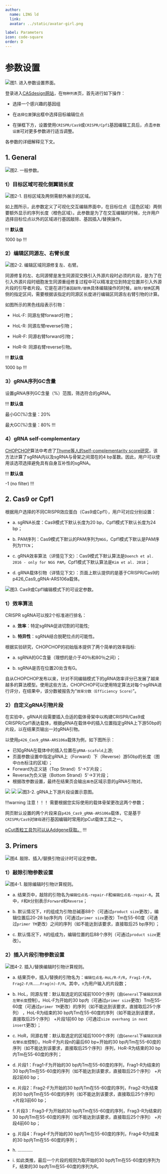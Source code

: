 ```yaml
---
author:
  name: LING ld
  link: 
  avatar: ../static/avatar-girl.png

label: Parameters
icon: code-square
order: D
---
```


# 参数设置

![图1. 进入参数设置界面。](../static/parameters/0-setParameters.png)

登录进入[CASdesign网站](http://124.71.187.96:8081/)，在`物种列表`页，首先进行如下操作：

* 选择一个感兴趣的基因组

* 在`选择位置`弹出框中选择目标编辑位点

* 在弹框下方，设置使用`CRISPR/Cas9`或`CRISPR/Cpf1`基因编辑工具后，点击`参数设置`可对更多参数进行适当调整。

各参数的详细解释见下文。

## 1. General

![图2. 一般参数。](../static/parameters/1-general.png)

### 1）目标区域可视化侧翼链长度

![图2-1. 目标区域及两侧需额外展示的区域。](../static/parameters/FlankingVisual-light.png)

如上图所示，此参数定义了可视化交互编辑界面中，在目标位点（蓝色区域）两侧要额外显示的序列长度（橙色区域）。此参数是为了在交互编辑的时候，允许用户选择目标位点以外的区域进行基因敲除、基因插入/替换操作。

!!! **默认值**

1000 bp
!!!

### 2）编辑区同源左、右臂长度

![图2-2. 编辑区域同源修复左、右臂。](../static/parameters/1-2-homologyLestRight-draw.png)

同源修复的左、右同源臂是发生同源双交换引入外源片段时必须的片段，是为了在引入外源片段时细胞发生同源重组修复过程中可以精准定位到特定位置并引入外源片段的引导者片段。它是在进行`基因敲除/替换`具体编辑操作的时候，`敲除/替换`区两侧的指定区间，需要根据该指定的同源区长度进行编辑区同源左右臂引物的计算。

如图所示的黑色线段表示引物：

* HoL-F: 同源左臂forward引物；

* HoL-R: 同源左臂reverse引物；

* HoR-F: 同源右臂forward引物；

* HoR-R: 同源右臂reverse引物。

!!! **默认值**

1000 bp
!!!


### 3）gRNA序列GC含量

设置gRNA序列GC含量（%）范围，筛选符合的gRNA。

!!! **默认值**

最小GC(%)含量：20%

最大GC(%)含量：80%
!!!

### 4）gRNA self-complementary

[CHOPCHOP](https://academic.oup.com/nar/article/47/W1/W171/5491735)算法中考虑了[Thyme等人的self-complementarity score研究](https://pubmed.ncbi.nlm.nih.gov/27282953/)，该方法计算了sgRNA内以及sgRNA与骨架之间潜在的4 bp茎数。因此，用户可以使用该选项选择避免具有自身互补性的sgRNA。

!!! **默认值**

-1 (no filter)
!!!


## 2. Cas9 or Cpf1

根据用户选择的不同CRISPR效应蛋白（Cas9或Cpf1），用户可对应分别设置：

* a. sgRNA长度：Cas9模式下默认长度为20 bp，Cpf1模式下默认长度为24 bp；

* b. PAM序列：Cas9模式下默认的PAM序列为`NGG`，Cpf1模式下默认是PAM序列为`TTCN`；

* c. gRNA效率算法（详情见下文）：Cas9模式下默认算法是`Doench et al. 2016 - only for NGG PAM`，Cpf1模式下默认算法是`Kim et al. 2018`；

* d. gRNA载体引物（详情见下文）：页面上默认提供的是基于CRISPR/Cas9的p426_Cas9_gRNA-ARS106a载体。

![图3. Cas9或Cpf1编辑模式下的可设定参数。](../static/parameters/2-cas9cpf1.png)

### 1）效率算法

CRISPR sgRNA可以按2个标准进行排名：

* a. **效率**：特定sgRNA促进切割的可能性;

* b. **特异性**：sgRNA结合脱靶位点的可能性。

根据实验研究，CHOPCHOP的初始版本提供了两个简单的效率指标:

* a. sgRNA的GC含量（理想的是介于40％和80％之间）；

* b. sgRNA是否在位置20处含有G。

自从CHOPCHOP发布以来，针对不同编辑模式下的gRNA效率评分已发展了越来越多的算法模型。使用这些方法，CHOPCHOP可以使用特定算法对每个sgRNA进行评分，在结果中，该分数被报告为“`效率分数（Efficiency Score）`”。

### 2）自定义gRNA引物片段

在实验中，gRNA片段需要插入合适的载体骨架中以构建CRISPR/Cas9或CRISPR/Cpf1表达载体，根据gRNA在载体中的插入位置指定gRNA上下游50bp的片段，以在结果页输出一对gRNA引物。

以使用`p426_Cas9_gRNA-ARS106a`载体为例，如下图所示：

* 已知gRNA在载体中的插入位置在`gRNA-scafold`上游;
* 页面参数设置中指定gRNA上（Forward）下（Reverse）游50bp的长度（图中`白色`标注的区域）；
* Forward为正义链（Top Strand）5'->3'片段；
* Reverse为负义链（Bottom Strand）5'->3'片段；
* 根据改参数设置，最终在结果页会输出`紫色`区域示意的gRNA引物对。

![](../static/parameters/zoomedMap.png)
![](../static/parameters/sequenceMap.png)
![图3-2. gRNA上下游片段设置示意图。](../static/parameters/2-3-gRNA-primer.png)

!!!warning 注意！！！
需要根据您实际使用的载体骨架更改这两个参数；

网页默认设置的两个片段来自`p426_Cas9_gRNA-ARS106a`载体，它是基于`CRISPR/Cas9`对`酵母`进行基因编辑时常用的pCut载体工具之一。

[pCut质粒工具包可以从Addgene获取。](https://www.addgene.org/kits/mukhopadhyay-pcut-toolkit/#kit-contents)
!!!



## 3. Primers

![图4. 敲除、插入/替换引物设计时可设定参数。](../static/parameters/3-primer.png)

### 1）敲除引物参数设置

![图4-1. 敲除编辑时引物计算规则。](../static/parameters/3-1-knockoutPrimers.png)

* a. 结果页中，敲除的引物名为`编辑位点名-repair-F`和`编辑位点名-repair-R`。其中，`F`和`R`分别表示`Forward`和`Reverse`；

* b. 默认情况下，`F`的组成为引物总碱基88个（可通过`product size`更改），编辑位置后20-28 bp序列内（可通过`primer size`更改）Tm在55-60度（可通过`primer TM`更改）之间的序列（如不能达到该要求，直接取后25 bp序列）；

* c. 默认情况下，`R`的组成为，编辑位置的后88个序列（可通过`product size`更改）。


### 2）插入片段引物参数设置

![图4-2. 插入/替换编辑时引物计算规则。](../static/parameters/3-2-knockoutReplacePrimers.png)

* a. 结果页中，插入/替换的引物名为：`编辑位点名-HoL/R-F/R`，`Frag1-F/R`，`Frag2-F/R`……`Frag(n)-F/R`。其中，`n`为用户输入的片段数；

* b. HoL，同源左臂：默认取选定的区域前1000个序列（由`General`下`编辑区同源左臂长度`控制）。HoL-F为开始的30 bp内（可通过`primer size`更改）Tm在55-60度（可通过`primer TM`更改）的序列（如不能达到该要求，直接取后25个序列） ，HoL-R为结束的30 bp内Tm在55-60度的序列（如不能达到该要求，直接取后25个序列） +片段1前60 bp（可通过`size overhang in next insert`更改）；

* c. HoR，同源右臂：默认取选定的区域后1000个序列（由`General`下`编辑区同源右臂长度`控制）。HoR-F为片段n的最后60 bp+开始的30 bp内Tm在55-60度的序列（如不能达到该要求，直接取后25个序列）序列，HoR-R为结束的30 bp内Tm在55-60度的序列；

* d. 片段1：Frag1-F为开始的30 bp内Tm在55-60度的序列，Frag1-R为结束的30 bp内Tm在55-60度的序列（如不能达到该要求，直接取后25个序列） +片段2前60 bp；

* e. 片段2：Frag2-F为开始的30 bp内Tm在55-60度的序列，Frag2-R为结束的30 bp内Tm在55-60度的序列（如不能达到该要求，直接取后25个序列） +片段3前60 bp；

* f. 片段3：Frag3-F为开始的30 bp内Tm在55-60度的序列，Frag3-R为结束的30 bp内Tm在55-60度的序列（如不能达到该要求，直接取后25个序列） +片段4前60 bp；

* g. 片段4：Frag4-F为开始的30 bp内Tm在55-60度的序列，Frag4-R为结束的30 bp内Tm在55-60度的序列；

* h. …………

* i. 如此类推，最后一个片段的规则为取开始的30 bp内Tm在55-60度的序列为F，结束的30 bp内Tm在55-60度的序列为R。
